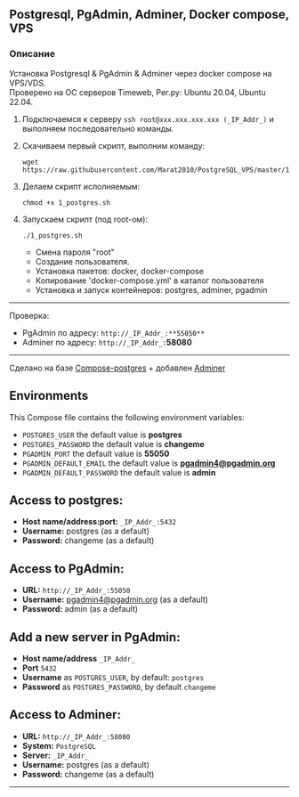 ## Postgresql, PgAdmin, Adminer, Docker compose, VPS 

### Описание
Установка Postgresql & PgAdmin & Adminer через docker compose на VPS/VDS.  
Проверено на ОС серверов Timeweb, Рег.ру:  Ubuntu 20.04, Ubuntu 22.04.

1. Подключаемся к серверу `ssh root@xxx.xxx.xxx.xxx (_IP_Addr_)` и выполняем последовательно команды.    

2. Скачиваем первый скрипт, выполним команду:  
    ```
    wget https://raw.githubusercontent.com/Marat2010/PostgreSQL_VPS/master/1_postgres.sh
    ```

3. Делаем скрипт исполняемым:  
   ```
   chmod +x 1_postgres.sh
    ```

4. Запускаем скрипт (под root-ом):  
    ```
    ./1_postgres.sh
    ```

    - Смена пароля "root"
    - Создание пользователя.
    - Установка пакетов: docker, docker-compose
    - Копирование 'docker-compose.yml' в каталог пользователя
    - Установка и запуск контейнеров: postgres, adminer, pgadmin

<hr>

Проверка:  
* PgAdmin по адресу: `http://_IP_Addr_:**55050**`  
* Adminer по адресу: `http://_IP_Addr_:`**58080**  

<hr>

Сделано на базе <a href='https://github.com/khezen/compose-postgres'>Compose-postgres</a> + добавлен <a href='https://hub.docker.com/_/adminer'>Adminer</a>

## Environments
This Compose file contains the following environment variables:

* `POSTGRES_USER` the default value is **postgres**
* `POSTGRES_PASSWORD` the default value is **changeme**
* `PGADMIN_PORT` the default value is **55050**
* `PGADMIN_DEFAULT_EMAIL` the default value is **pgadmin4@pgadmin.org**
* `PGADMIN_DEFAULT_PASSWORD` the default value is **admin**

## Access to postgres: 
* **Host name/address:port:** `_IP_Addr_:5432`
* **Username:** postgres (as a default)
* **Password:** changeme (as a default)

## Access to PgAdmin: 
* **URL:** `http://_IP_Addr_:55050`
* **Username:** pgadmin4@pgadmin.org (as a default)
* **Password:** admin (as a default)

## Add a new server in PgAdmin:
* **Host name/address** `_IP_Addr_`
* **Port** `5432`
* **Username** as `POSTGRES_USER`, by default: `postgres`
* **Password** as `POSTGRES_PASSWORD`, by default `changeme`

## Access to Adminer: 
* **URL:** `http://_IP_Addr_:58080`
* **System:** `PostgreSQL`
* **Server:** `_IP_Addr_`
* **Username:** postgres (as a default)
* **Password:** changeme (as a default)
<hr>

